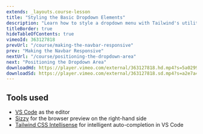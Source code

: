 ```yaml
---
extends: _layouts.course-lesson
title: "Styling the Basic Dropdown Elements"
description: "Learn how to style a dropdown menu with Tailwind's utility classes."
titleBorder: true
hideTableOfContents: true
vimeoId: 363127818
prevUrl: "/course/making-the-navbar-responsive"
prev: "Making the Navbar Responsive"
nextUrl: "/course/positioning-the-dropdown-area"
next: "Positioning the Dropdown Area"
downloadHd: https://player.vimeo.com/external/363127818.hd.mp4?s=5a02991f9f7fa16d0445e64d5be96022fa326bb5&profile_id=175&download=1
downloadSd: https://player.vimeo.com/external/363127818.sd.mp4?s=a2e7a4065b29c092c24c8109784e6b2470412f87&profile_id=165&download=1
---
```


## Tools used

- [VS Code](https://code.visualstudio.com/) as the editor
- [Sizzy](https://sizzy.co/) for the browser preview on the right-hand side
- [Tailwind CSS Intellisense](https://marketplace.visualstudio.com/items?itemName=bradlc.vscode-tailwindcss) for intelligent auto-completion in VS Code
